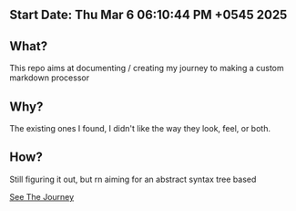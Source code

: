Start Date: Thu Mar  6 06:10:44 PM +0545 2025
---

## What?
This repo aims at documenting / creating my journey to making a custom markdown processor

## Why?
The existing ones I found, I didn't like the way they look, feel, or both. 

## How?
Still figuring it out, but rn aiming for an abstract syntax tree based 

[See The Journey](./Journey.md)
